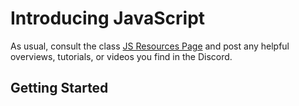 # Introducing JavaScript

As usual, consult the class [JS Resources Page](/resources/javascript.md) and
post any helpful overviews, tutorials, or videos you find in the Discord.

## Getting Started
